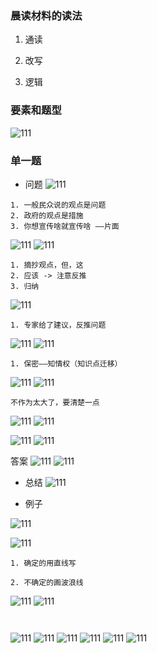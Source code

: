 ### 晨读材料的读法

1. 通读

2. 改写

3. 逻辑

### 要素和题型

![111](../images1/111.png)

### 单一题

- 问题
![111](../images1/112.png)
```
1. 一般民众说的观点是问题
2. 政府的观点是措施
3. 你想宣传啥就宣传啥 ——片面 

```
![111](../images1/113.png)
![111](../images1/114.png)

```
1. 摘抄观点，但，这
2. 应该 -> 注意反推
3. 归纳

```
<!-- ![111](../images1/115.png) -->
![111](../images1/116.png)

```
1. 专家给了建议，反推问题

```

![111](../images1/117.png)
![111](../images1/118.png)

```
1. 保密——知情权（知识点迁移）

```

![111](../images1/119.png)
![111](../images1/120.png)

```
不作为太大了，要清楚一点
```
![111](../images1/121.png)
![111](../images1/122.png)

![111](../images1/123.png)
![111](../images1/124.png)

答案
![111](../images1/125.png)
![111](../images1/126.png)

- 总结
![111](../images1/127.png)

- 例子

![111](../images1/128.png)

![111](../images1/129.png)
```
1. 确定的用直线写

2. 不确定的画波浪线

```
![111](../images1/130.png)
![111](../images1/131.png)

```


```

![111](../images1/132.png)
![111](../images1/133.png)
![111](../images1/134.png)
![111](../images1/135.png)
![111](../images1/136.png)
![111](../images1/137.png)